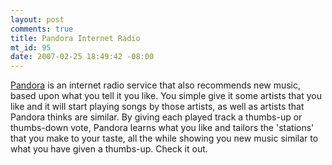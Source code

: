 ```yaml
--- 
layout: post
comments: true
title: Pandora Internet Radio
mt_id: 95
date: 2007-02-25 18:49:42 -08:00
---
```

[Pandora](http://pandora.com) is an internet radio service that also recommends new music, based upon what you tell it you like.  You simple give it some artists that you like and it will start playing songs by those artists, as well as artists that Pandora thinks are similar.  By giving each played track a thumbs-up or thumbs-down vote, Pandora learns what you like and tailors the 'stations' that you make to your taste, all the while showing you new music similar to what you have given a thumbs-up.  Check it out.
